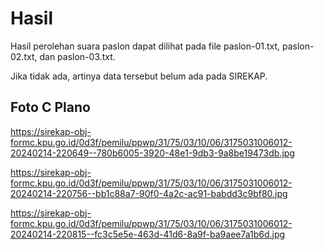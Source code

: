 # Hasil

Hasil perolehan suara paslon dapat dilihat pada file paslon-01.txt, paslon-02.txt, dan paslon-03.txt.

Jika tidak ada, artinya data tersebut belum ada pada SIREKAP.

## Foto C Plano

https://sirekap-obj-formc.kpu.go.id/0d3f/pemilu/ppwp/31/75/03/10/06/3175031006012-20240214-220649--780b6005-3920-48e1-9db3-9a8be19473db.jpg

https://sirekap-obj-formc.kpu.go.id/0d3f/pemilu/ppwp/31/75/03/10/06/3175031006012-20240214-220756--bb1c88a7-90f0-4a2c-ac91-babdd3c9bf80.jpg

https://sirekap-obj-formc.kpu.go.id/0d3f/pemilu/ppwp/31/75/03/10/06/3175031006012-20240214-220815--fc3c5e5e-463d-41d6-8a9f-ba9aee7a1b6d.jpg
